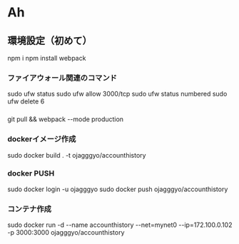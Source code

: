 # Ah


## 環境設定（初めて）
npm i
npm install webpack



### ファイアウォール関連のコマンド
sudo ufw status
sudo ufw allow 3000/tcp
sudo ufw status numbered 
sudo ufw delete 6


### 
git pull && webpack --mode production
### dockerイメージ作成
sudo docker build . -t ojagggyo/accounthistory

### docker PUSH
sudo docker login -u ojagggyo 
sudo docker push ojagggyo/accounthistory

### コンテナ作成
sudo docker run -d --name accounthistory --net=mynet0 --ip=172.100.0.102 -p 3000:3000 ojagggyo/accounthistory

